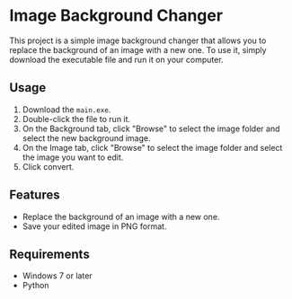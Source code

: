 # Image Background Changer

This project is a simple image background changer that allows you to replace the background of an image with a new one. To use it, simply download the executable file and run it on your computer.

## Usage

1. Download the `main.exe`.
2. Double-click the file to run it.
3. On the Background tab, click "Browse" to select the image folder and select the new background image.
4. On the Image tab, click "Browse" to select the image folder and  select the image you want to edit.
5. Click convert.

## Features

- Replace the background of an image with a new one.
- Save your edited image in PNG format.

## Requirements

- Windows 7 or later
- Python
